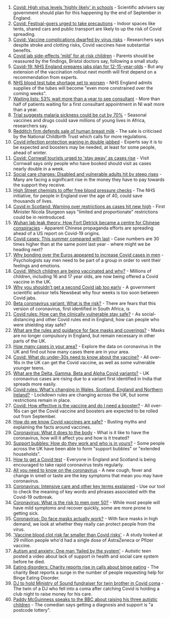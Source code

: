 1. [Covid: High virus levels 'highly likely' in schools](https://www.bbc.co.uk/news/health-58357021?at_medium=RSS&at_campaign=KARANGA) - Scientific advisers say government should plan for this happening by the end of September in England.
2. [Covid: Festival-goers urged to take precautions](https://www.bbc.co.uk/news/health-58357012?at_medium=RSS&at_campaign=KARANGA) - Indoor spaces like tents, shared cars and public transport are likely to up the risk of Covid spreading.
3. [Covid: Vaccine complications dwarfed by virus risks](https://www.bbc.co.uk/news/health-58347434?at_medium=RSS&at_campaign=KARANGA) - Researchers says despite stroke and clotting risks, Covid vaccines have substantial benefits.
4. [Covid jab side-effects 'mild' for at-risk children](https://www.bbc.co.uk/news/health-58340779?at_medium=RSS&at_campaign=KARANGA) - Parents should be reassured by the findings, Bristol doctors say, following a small study.
5. [Covid-19: NHS England prepares jabs plan for 12-15-year-olds](https://www.bbc.co.uk/news/uk-58338481?at_medium=RSS&at_campaign=KARANGA) - But any extension of the vaccination rollout next month will first depend on a recommendation from experts.
6. [NHS blood test tube shortage set to worsen](https://www.bbc.co.uk/news/business-58324108?at_medium=RSS&at_campaign=KARANGA) - NHS England admits supplies of the tubes will become "even more constrained over the coming weeks".
7. [Waiting lists: 53% wait more than a year to see consultant](https://www.bbc.co.uk/news/uk-northern-ireland-58342209?at_medium=RSS&at_campaign=KARANGA) - More than half of patients waiting for a first consultant appointment in NI wait more than a year.
8. [Trial suggests malaria sickness could be cut by 70%](https://www.bbc.co.uk/news/health-58332169?at_medium=RSS&at_campaign=KARANGA) - Seasonal vaccines and drugs could save millions of young lives in Africa, researchers say.
9. [Redditch firm defends sale of human breast milk](https://www.bbc.co.uk/news/uk-england-hereford-worcester-58343016?at_medium=RSS&at_campaign=KARANGA) - The sale is criticised by the National Childbirth Trust which calls for more regulations.
10. [Covid infection protection waning in double jabbed](https://www.bbc.co.uk/news/health-58322882?at_medium=RSS&at_campaign=KARANGA) - Experts say it is to be expected and boosters may be needed, at least for some people, ahead of winter.
11. [Covid: Cornwall tourists urged to 'stay away' as cases rise](https://www.bbc.co.uk/news/uk-england-cornwall-58318695?at_medium=RSS&at_campaign=KARANGA) - Visit Cornwall says only people who have booked should visit as cases nearly double in a week.
12. [Social care charges: Disabled and vulnerable adults hit by steep rises](https://www.bbc.co.uk/news/uk-58259678?at_medium=RSS&at_campaign=KARANGA) - Many are facing a significant rise in the money they have to pay towards the support they receive.
13. [High Street chemists to offer free blood pressure checks](https://www.bbc.co.uk/news/health-58315015?at_medium=RSS&at_campaign=KARANGA) - The NHS initiative, for people in England over the age of 40, could save thousands of lives.
14. [Covid in Scotland: Warning over restrictions as cases hit new high](https://www.bbc.co.uk/news/uk-scotland-58315956?at_medium=RSS&at_campaign=KARANGA) - First Minister Nicola Sturgeon says "limited and proportionate" restrictions could be in reintroduced.
15. [Wuhan lab leak theory: How Fort Detrick became a centre for Chinese conspiracies](https://www.bbc.co.uk/news/world-us-canada-58273322?at_medium=RSS&at_campaign=KARANGA) - Apparent Chinese propaganda efforts are spreading ahead of a US report on Covid-19 origins.
16. [Covid cases: This summer compared with last](https://www.bbc.co.uk/news/health-58281664?at_medium=RSS&at_campaign=KARANGA) - Case numbers are 30 times higher than at the same point last year - where might we be heading next?
17. [Why bonding over the Euros appeared to increase Covid cases in men](https://www.bbc.co.uk/news/health-58015593?at_medium=RSS&at_campaign=KARANGA) - Psychologists say men need to be part of a group in order to vent their feelings and emotions.
18. [Covid: Which children are being vaccinated and why?](https://www.bbc.co.uk/news/health-57888429?at_medium=RSS&at_campaign=KARANGA) - Millions of children, including 16 and 17 year olds, are now being offered a Covid vaccine in the UK.
19. [Why you shouldn't get a second Covid jab too early](https://www.bbc.co.uk/news/newsbeat-57682233?at_medium=RSS&at_campaign=KARANGA) - A government scientific advisor tells Newsbeat why four weeks is too soon between Covid jabs.
20. [Beta coronavirus variant: What is the risk?](https://www.bbc.co.uk/news/health-55534727?at_medium=RSS&at_campaign=KARANGA) - There are fears that this version of coronavirus, first identified in South Africa, is
21. [Covid rules: How can the clinically vulnerable stay safe?](https://www.bbc.co.uk/news/health-51997151?at_medium=RSS&at_campaign=KARANGA) - As social-distancing and other Covid rules end in England, how can people who were shielding stay safe?
22. [What are the rules and guidance for face masks and coverings?](https://www.bbc.co.uk/news/health-51205344?at_medium=RSS&at_campaign=KARANGA) - Masks are no longer compulsory in England, but remain necessary in other parts of the UK.
23. [How many cases in your area?](https://www.bbc.co.uk/news/uk-51768274?at_medium=RSS&at_campaign=KARANGA) - Explore the data on coronavirus in the UK and find out how many cases there are in your area.
24. [Covid: What do under-30s need to know about the vaccine?](https://www.bbc.co.uk/news/health-57273875?at_medium=RSS&at_campaign=KARANGA) - All over-16s in the UK can get the Covid vaccine, as well as some vulnerable younger teens.
25. [What are the Delta, Gamma, Beta and Alpha Covid variants?](https://www.bbc.co.uk/news/health-55659820?at_medium=RSS&at_campaign=KARANGA) - UK coronavirus cases are rising due to a variant first identified in India that spreads more easily.
26. [Covid rules: What's changing in Wales, Scotland, England and Northern Ireland?](https://www.bbc.co.uk/news/explainers-52530518?at_medium=RSS&at_campaign=KARANGA) - Lockdown rules are changing across the UK, but some restrictions remain in place.
27. [Covid: How effective is the vaccine and do I need a booster?](https://www.bbc.co.uk/news/health-55045639?at_medium=RSS&at_campaign=KARANGA) - All over-16s can get the Covid vaccine and boosters are expected to be rolled out from September.
28. [How do we know Covid vaccines are safe?](https://www.bbc.co.uk/news/health-55056016?at_medium=RSS&at_campaign=KARANGA) - Busting myths and explaining the facts around vaccines.
29. [Coronavirus: What it does to the body](https://www.bbc.co.uk/news/health-51214864?at_medium=RSS&at_campaign=KARANGA) - What is it like to have the coronavirus, how will it affect you and how is it treated?
30. [Support bubbles: How do they work and who is in yours?](https://www.bbc.co.uk/news/health-52637354?at_medium=RSS&at_campaign=KARANGA) - Some people across the UK have been able to form "support bubbles" or "extended households".
31. [How to get a Covid test](https://www.bbc.co.uk/news/health-51943612?at_medium=RSS&at_campaign=KARANGA) - Everyone in England and Scotland is being encouraged to take rapid coronavirus tests regularly.
32. [All you need to know on the coronavirus](https://www.bbc.co.uk/news/health-51048366?at_medium=RSS&at_campaign=KARANGA) - A new cough, fever and change in smell or taste are the key symptoms that mean you may have coronavirus.
33. [Coronavirus: Intensive care and other key terms explained](https://www.bbc.co.uk/news/health-52182658?at_medium=RSS&at_campaign=KARANGA) - Use our tool to check the meaning of key words and phrases associated with the Covid-19 outbreak.
34. [Coronavirus: What is the risk to men over 50?](https://www.bbc.co.uk/news/health-52197594?at_medium=RSS&at_campaign=KARANGA) - While most people will have mild symptoms and recover quickly, some are more prone to getting sick.
35. [Coronavirus: Do face masks actually work?](https://www.bbc.co.uk/news/health-51881555?at_medium=RSS&at_campaign=KARANGA) - With face masks in high demand, we look at whether they really can protect people from the virus.
36. ['Vaccine blood clot risk far smaller than Covid risks'](https://www.bbc.co.uk/news/health-58355249?at_medium=RSS&at_campaign=KARANGA) - A study looked at 29 million people who'd had a single dose of AstraZeneca or Pfizer vaccine.
37. [Autism and anxiety: One man 'failed by the system'](https://www.bbc.co.uk/news/uk-58334061?at_medium=RSS&at_campaign=KARANGA) - Autistic teen posted a video about lack of support in health and social care system before he died.
38. [Eating disorders: Charity reports rise in calls about binge eating](https://www.bbc.co.uk/news/health-58340044?at_medium=RSS&at_campaign=KARANGA) - The charity Beat reports a surge in the number of people requesting help for Binge Eating Disorder.
39. [DJ to hold Ministry of Sound fundraiser for twin brother in Covid coma](https://www.bbc.co.uk/news/uk-england-london-58320210?at_medium=RSS&at_campaign=KARANGA) - The twin of a DJ who fell into a coma after catching Covid is holding a club night to raise money for his care.
40. [Paddy McGuinness speaks to the BBC about raising his three autistic children](https://www.bbc.co.uk/news/health-58315826?at_medium=RSS&at_campaign=KARANGA) - The comedian says getting a diagnosis and support is "a postcode lottery".
